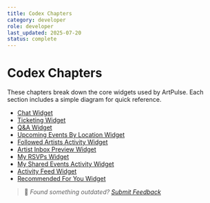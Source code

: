 ```yaml
---
title: Codex Chapters
category: developer
role: developer
last_updated: 2025-07-20
status: complete
---
```

# Codex Chapters

These chapters break down the core widgets used by ArtPulse. Each section includes a simple diagram for quick reference.

- [Chat Widget](./chat-widget.md)
- [Ticketing Widget](./ticketing-widget.md)
- [Q&A Widget](./qa-widget.md)
- [Upcoming Events By Location Widget](./upcoming-events-by-location-widget.md)
- [Followed Artists Activity Widget](./followed-artists-activity-widget.md)
- [Artist Inbox Preview Widget](./artist-inbox-preview-widget.md)
- [My RSVPs Widget](./my-rsvps-widget.md)
- [My Shared Events Activity Widget](./my-shared-events-activity-widget.md)
- [Activity Feed Widget](./activity-feed-widget.md)
- [Recommended For You Widget](./recommended-for-you-widget.md)

> 💬 *Found something outdated? [Submit Feedback](../feedback.md)*
